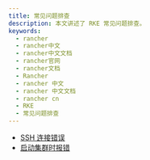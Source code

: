 ```yaml
---
title: 常见问题排查
description: 本文讲述了 RKE 常见问题排查。
keywords:
  - rancher
  - rancher中文
  - rancher中文文档
  - rancher官网
  - rancher文档
  - Rancher
  - rancher 中文
  - rancher 中文文档
  - rancher cn
  - RKE
  - 常见问题排查
---
```


- [SSH 连接错误](/docs/rke/troubleshooting/ssh-connectivity-errors/_index)
- [启动集群时报错](/docs/rke/troubleshooting/provisioning-errors/_index)
